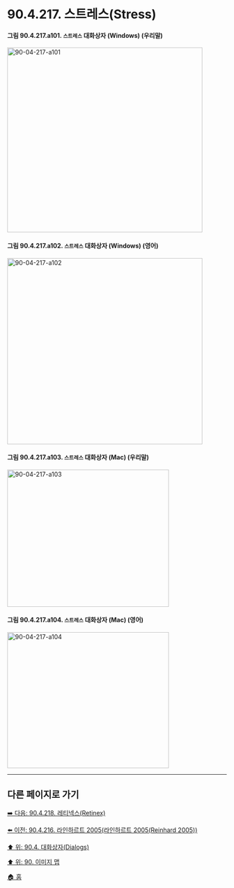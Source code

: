 # 90.4.217. 스트레스(Stress)

<a id="90-04-217-a101"></a>

#### 그림 90.4.217.a101. `스트레스` 대화상자 (Windows) (우리말)
<img width="448" height="423" alt="90-04-217-a101" src="https://github.com/user-attachments/assets/77be1b80-5bf3-4da6-8c3c-eaef4d7d96ab" />

<a id="90-04-217-a102"></a>

#### 그림 90.4.217.a102. `스트레스` 대화상자 (Windows) (영어)
<img width="448" height="426" alt="90-04-217-a102" src="https://github.com/user-attachments/assets/ed301d8d-be38-45bb-bb73-0f8dd272420b" />

<a id="90-04-217-a103"></a>

#### 그림 90.4.217.a103. `스트레스` 대화상자 (Mac) (우리말)
<img width="371" height="314" alt="90-04-217-a103" src="https://github.com/user-attachments/assets/2272022c-44a2-4ac0-bc92-dfda67ac89ac" />

<a id="90-04-217-a104"></a>

#### 그림 90.4.217.a104. `스트레스` 대화상자 (Mac) (영어)
<img width="371" height="311" alt="90-04-217-a104" src="https://github.com/user-attachments/assets/0d774420-079c-4cb6-bade-48b9d49ec394" />

***

## 다른 페이지로 가기

[➡️ 다음: 90.4.218. 레티넥스(Retinex)](./90-04-0218-retinex.md)

[⬅️ 이전: 90.4.216. 라인하르트 2005(라인하르트 2005(Reinhard 2005))](./90-04-0216-reinhard_2005.md)

[⬆️ 위: 90.4. 대화상자(Dialogs)](./90-04-0000-dialogs.md)

[⬆️ 위: 90. 이미지 맵](./90-00-image-map.md)

[🏠 홈](./00-home.md)